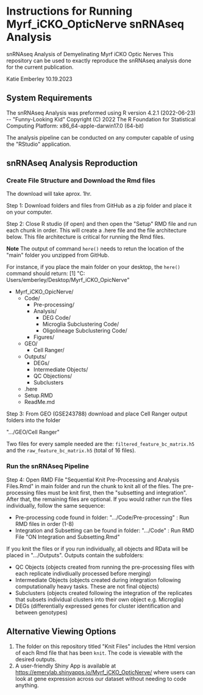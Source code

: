 # Instructions for Running Myrf_iCKO_OpticNerve snRNAseq Analysis
snRNAseq Analysis of Demyelinating Myrf iCKO Optic Nerves
This repository can be used to exactly reproduce the snRNAseq analysis done for the current publication.

Katie Emberley 10.19.2023  

## System Requirements
The snRNAseq Analysis was preformed using R version 4.2.1 (2022-06-23) -- "Funny-Looking Kid"
Copyright (C) 2022 The R Foundation for Statistical Computing
Platform: x86_64-apple-darwin17.0 (64-bit)

The analysis pipeline can be conducted on any computer capable of using the "RStudio" application. 

## snRNAseq Analysis Reproduction
### Create File Structure and Download the Rmd files 
The download will take aprox. 1hr.

Step 1: Download folders and files from GitHub as a zip folder and place it on your computer.

Step 2: Close R studio (if open) and then open the "Setup" RMD file and run each chunk in order. This will create a .here file and the file architecture below. This file architecture is critical for running the Rmd files. 

**Note** The output of command `here()` needs to retun the location of the "main" folder you unzipped from GitHub. 

For instance, if you place the main folder on your desktop, the `here()` command should return:
[1] "C: Users/emberley/Desktop/Myrf_iCKO_OpicNerve"

+ Myrf_iCKO_OpicNerve/
    * Code/
        * Pre-processing/
        * Analysis/
           * DEG Code/
           * Microglia Subclustering Code/
           * Oligolineage Subclustering Code/
        * Figures/
  * GEO/
    * Cell Ranger/
   * Outputs/
      * DEGs/
      * Intermediate Objects/
      * QC Objections/
      * Subclusters
   * .here
   * Setup.RMD
   * ReadMe.md
   
Step 3: From GEO (GSE243788) download and place Cell Ranger output folders into the folder

".../GEO/Cell Ranger" 

Two files for every sample needed are the: `filtered_feature_bc_matrix.h5` and the `raw_feature_bc_matrix.h5` (total of 16 files). 

### Run the snRNAseq Pipeline 
Step 4: Open RMD File "Sequential Knit Pre-Processing and Analysis Files.Rmd" in main folder and run the chunk to knit all of the files. The pre-processing files must be knit first, then the "subsetting and integration". After that, the remaining files are optional. If you would rather run the files individually, follow the same sequence:

+ Pre-processing code found in folder: ".../Code/Pre-processing" : Run RMD files in order (1-8)
+ Integration and Subsetting can be found in folder: ".../Code" : Run RMD File "ON Integration and Subsetting.Rmd"

If you knit the files or if you run individually, all objects and RData will be placed in ".../Outputs". Outputs contain the subfolders:

+ QC Objects (objects created from running the pre-processing files with each replicate indivdiually processed before merging)
+ Intermediate Objects (objects created during integration following computationally heavy tasks. These are not final objects)
+ Subclusters (objects created following the integration of the replicates that subsets individual clusters into their own object e.g. Microglia)
+ DEGs (differentially expressed genes for cluster identification and between genotypes)

## Alternative Viewing Options
1. The folder on this repository titled "Knit Files" includes the Html version of each Rmd file that has been `knit`. The code is viewable with the desired outputs.
2. A user-friendly Shiny App is available at https://emerylab.shinyapps.io/Myrf_iCKO_OpticNerve/ where users can look at gene expression across our dataset without needing to code anything. 
